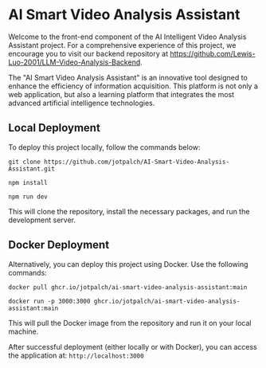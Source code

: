 # AI Smart Video Analysis Assistant

Welcome to the front-end component of the AI Intelligent Video Analysis Assistant project. 
For a comprehensive experience of this project, we encourage you to visit our backend repository at https://github.com/Lewis-Luo-2001/LLM-Video-Analysis-Backend.

The "AI Smart Video Analysis Assistant" is an innovative tool designed to enhance the efficiency of information acquisition. This platform is not only a web application, but also a learning platform that integrates the most advanced artificial intelligence technologies.

## Local Deployment 

To deploy this project locally, follow the commands below:

```
git clone https://github.com/jotpalch/AI-Smart-Video-Analysis-Assistant.git

npm install

npm run dev
```

This will clone the repository, install the necessary packages, and run the development server.

## Docker Deployment

Alternatively, you can deploy this project using Docker. Use the following commands:

```
docker pull ghcr.io/jotpalch/ai-smart-video-analysis-assistant:main

docker run -p 3000:3000 ghcr.io/jotpalch/ai-smart-video-analysis-assistant:main
```

This will pull the Docker image from the repository and run it on your local machine.

After successful deployment (either locally or with Docker), you can access the application at: `http://localhost:3000`
